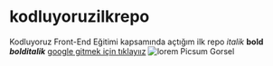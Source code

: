 # kodluyoruzilkrepo
Kodluyoruz Front-End Eğitimi kapsamında açtığım ilk repo
*italik* **bold** ***bolditalik***
[google gitmek için tıklayıız](https://google.com)
![lorem Picsum  Gorsel](https://picsum.pphotos/200/300)

